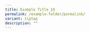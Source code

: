 ```yaml
---
title: Example Title 10
permalink: /example-folder/permalink/
variant: tiptap
description: ""
---
```

